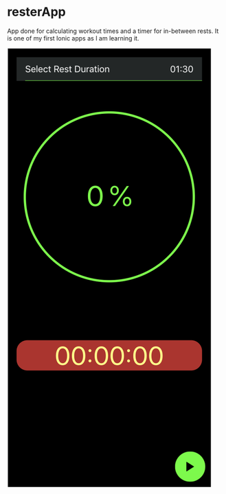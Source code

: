 # resterApp
App done for calculating workout times and a timer for in-between rests. It is one of my first Ionic apps as I am learning it.


![Screenshot](https://github.com/rluque8/resterApp/blob/master/src/assets/Screenshot.png)
